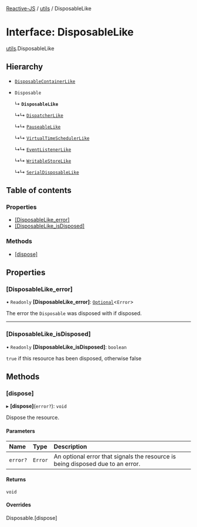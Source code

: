 [Reactive-JS](../README.md) / [utils](../modules/utils.md) / DisposableLike

# Interface: DisposableLike

[utils](../modules/utils.md).DisposableLike

## Hierarchy

- [`DisposableContainerLike`](utils.DisposableContainerLike.md)

- `Disposable`

  ↳ **`DisposableLike`**

  ↳↳ [`DispatcherLike`](concurrent.DispatcherLike.md)

  ↳↳ [`PauseableLike`](concurrent.PauseableLike.md)

  ↳↳ [`VirtualTimeSchedulerLike`](concurrent.VirtualTimeSchedulerLike.md)

  ↳↳ [`EventListenerLike`](events.EventListenerLike.md)

  ↳↳ [`WritableStoreLike`](events.WritableStoreLike.md)

  ↳↳ [`SerialDisposableLike`](utils.SerialDisposableLike.md)

## Table of contents

### Properties

- [[DisposableLike\_error]](utils.DisposableLike.md#[disposablelike_error])
- [[DisposableLike\_isDisposed]](utils.DisposableLike.md#[disposablelike_isdisposed])

### Methods

- [[dispose]](utils.DisposableLike.md#[dispose])

## Properties

### [DisposableLike\_error]

• `Readonly` **[DisposableLike\_error]**: [`Optional`](../modules/functions.md#optional)\<`Error`\>

The error the `Disposable` was disposed with if disposed.

___

### [DisposableLike\_isDisposed]

• `Readonly` **[DisposableLike\_isDisposed]**: `boolean`

`true` if this resource has been disposed, otherwise false

## Methods

### [dispose]

▸ **[dispose]**(`error?`): `void`

Dispose the resource.

#### Parameters

| Name | Type | Description |
| :------ | :------ | :------ |
| `error?` | `Error` | An optional error that signals the resource is being disposed due to an error. |

#### Returns

`void`

#### Overrides

Disposable.[dispose]
